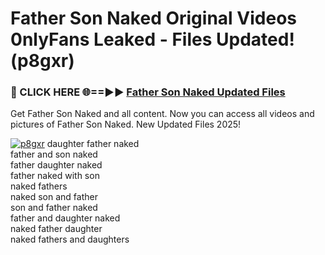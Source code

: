 # Father Son Naked Original Videos 0nlyFans Leaked - Files Updated! (p8gxr)

<h3>🔴 CLICK HERE 🌐==►► <a href="https://tinyurl.com/yckcrads" rel="nofollow">Father Son Naked Updated Files</a></h3>

Get Father Son Naked and all content. Now you can access all videos and pictures of Father Son Naked. New Updated Files 2025!

[![p8gxr](https://i.imgur.com/hpKpOFt.gif)](https://tinyurl.com/yckcrads)
daughter father naked<br>
father and son naked<br>
father daughter naked<br>
father naked with son<br>
naked fathers<br>
naked son and father<br>
son and father naked<br>
father and daughter naked<br>
naked father daughter<br>
naked fathers and daughters